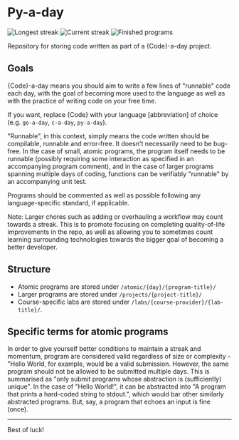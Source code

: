 # Py-a-day

![Longest streak](https://img.shields.io/badge/Longest_streak-2-green)
![Current streak](https://img.shields.io/badge/Current_streak-2-green)
![Finished programs](https://img.shields.io/badge/Finished_programs-0-yellow)

Repository for storing code written as part of a {Code}-a-day project.

## Goals

{Code}-a-day means you should aim to write a few lines of "runnable" code each day, with the goal of becoming more used to the language as well as with the practice of writing code on your free time.

If you want, replace {Code} with your language [abbreviation] of choice (e.g. `go-a-day`, `c-a-day`, `py-a-day`).

"Runnable", in this context, simply means the code written should be compilable, runnable and error-free. It doesn't necessarily need to be bug-free. In the case of small, atomic programs, the program itself needs to be runnable (possibly requiring some interaction as specified in an accompanying program comment), and in the case of larger programs spanning multiple days of coding, functions can be verifiably "runnable" by an accompanying unit test.

Programs should be commented as well as possible following any language-specific standard, if applicable.

Note: Larger chores such as adding or overhauling a workflow may count towards a streak. This is to promote focusing on completing quality-of-life improvements in the repo, as well as allowing you to sometimes count learning surrounding technologies towards the bigger goal of becoming a better developer.

## Structure

- Atomic programs are stored under `/atomic/{day}/{program-title}/`
- Larger programs are stored under `/projects/{project-title}/`
- Course-specific labs are stored under `/labs/{course-provider}/{lab-title}/`.

## Specific terms for atomic programs

In order to give yourself better conditions to maintain a streak and momentum, program are considered valid regardless of size or complexity - "Hello World, for example, would be a valid submission. However, the same program should not be allowed to be submitted multiple days. This is summarised as "only submit programs whose abstraction is (sufficiently) unique". In the case of "Hello World!", it can be abstracted into "A program that prints a hard-coded string to stdout.", which would bar other similarly abstracted programs. But, say, a program that echoes an input is fine (once).

---

Best of luck!
